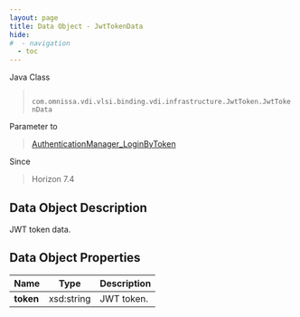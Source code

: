```yaml
---
layout: page
title: Data Object - JwtTokenData
hide:
#  - navigation
  - toc
---
```






Java Class
> ` com.omnissa.vdi.vlsi.binding.vdi.infrastructure.JwtToken.JwtTokenData`

Parameter to
> [AuthenticationManager_LoginByToken](vdi.AuthenticationManager.md#loginByToken)

Since
> Horizon 7.4


## Data Object Description

JWT token data.

## Data Object Properties

 Name | Type | Description
:---|:---:|:---
**token**|  xsd:string|  JWT token.


 
